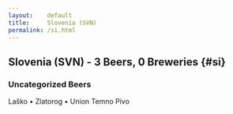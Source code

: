 ```yaml
---
layout:    default
title:     Slovenia (SVN)
permalink: /si.html
---
```


## Slovenia (SVN) - 3 Beers, 0 Breweries {#si}



### Uncategorized Beers

Laško   • Zlatorog   • Union Temno Pivo  



 
